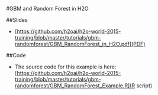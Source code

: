 #GBM and Random Forest in H2O

##Slides

- [https://github.com/h2oai/h2o-world-2015-training/blob/master/tutorials/gbm-randomforest/GBM_RandomForest_in_H2O.pdf](PDF)

##Code

- The source code for this example is here: [https://github.com/h2oai/h2o-world-2015-training/blob/master/tutorials/gbm-randomforest/GBM_RandomForest_Example.R](R script)